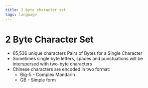 ```yaml
---
title: 2 byte character set
tags: language
---
```


# 2 Byte Character Set
- 65,536 unique characters Pairs of Bytes for a Single Character
- Sometimes single byte letters, spaces and punctuations will be interspersed with two-byte characters
- Chinese characters are encoded in two format:
	- Big-5 - Complex Mandarin
	- GB - Simple form














